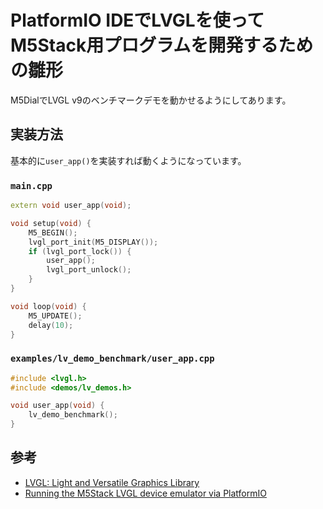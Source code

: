 # PlatformIO IDEでLVGLを使ってM5Stack用プログラムを開発するための雛形

M5DialでLVGL v9のベンチマークデモを動かせるようにしてあります。

## 実装方法

基本的に`user_app()`を実装すれば動くようになっています。

### `main.cpp`
```c++
extern void user_app(void);

void setup(void) {
    M5_BEGIN();
    lvgl_port_init(M5_DISPLAY());
    if (lvgl_port_lock()) {
        user_app();
        lvgl_port_unlock();
    }
}

void loop(void) {
    M5_UPDATE();
    delay(10);
}
```

### `examples/lv_demo_benchmark/user_app.cpp`

```c++
#include <lvgl.h>
#include <demos/lv_demos.h>

void user_app(void) {
    lv_demo_benchmark();
}
```

## 参考

* [LVGL: Light and Versatile Graphics Library](https://github.com/lvgl/lvgl)
* [Running the M5Stack LVGL device emulator via PlatformIO](https://github.com/m5stack/lv_m5_emulator)
